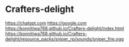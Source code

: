 # Crafters-delight
https://chatgpt.com https://google.com
https://konnitiwa768.github.io/Crafters-delight/index.html
https://konnitiwa768.github.io/Crafters-delight/resource_packs/sniper_rp/sounds/sniper_fire.ogg
